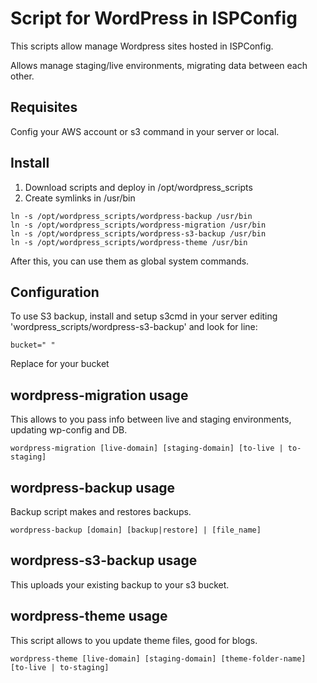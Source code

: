 # Script for WordPress in ISPConfig

This scripts allow manage Wordpress sites hosted in ISPConfig.

Allows manage staging/live environments, migrating data between each other.

## Requisites

Config your AWS account or s3 command in your server or local.

## Install

1. Download scripts and deploy in /opt/wordpress_scripts
2. Create symlinks in /usr/bin
```
ln -s /opt/wordpress_scripts/wordpress-backup /usr/bin
ln -s /opt/wordpress_scripts/wordpress-migration /usr/bin
ln -s /opt/wordpress_scripts/wordpress-s3-backup /usr/bin
ln -s /opt/wordpress_scripts/wordpress-theme /usr/bin
```
After this, you can use them as global system commands.

## Configuration

To use S3 backup, install and setup s3cmd in your server editing 'wordpress_scripts/wordpress-s3-backup' and look for line:

```bucket=" "```

Replace for your bucket

## wordpress-migration usage

This allows to you pass info between live and staging environments, updating wp-config and DB.

```wordpress-migration [live-domain] [staging-domain] [to-live | to-staging]```

## wordpress-backup usage

Backup script makes and restores backups.

```wordpress-backup [domain] [backup|restore] | [file_name]```

## wordpress-s3-backup usage

This uploads your existing backup to your s3 bucket.

## wordpress-theme usage

This script allows to you update theme files, good for blogs.

```wordpress-theme [live-domain] [staging-domain] [theme-folder-name] [to-live | to-staging]```
